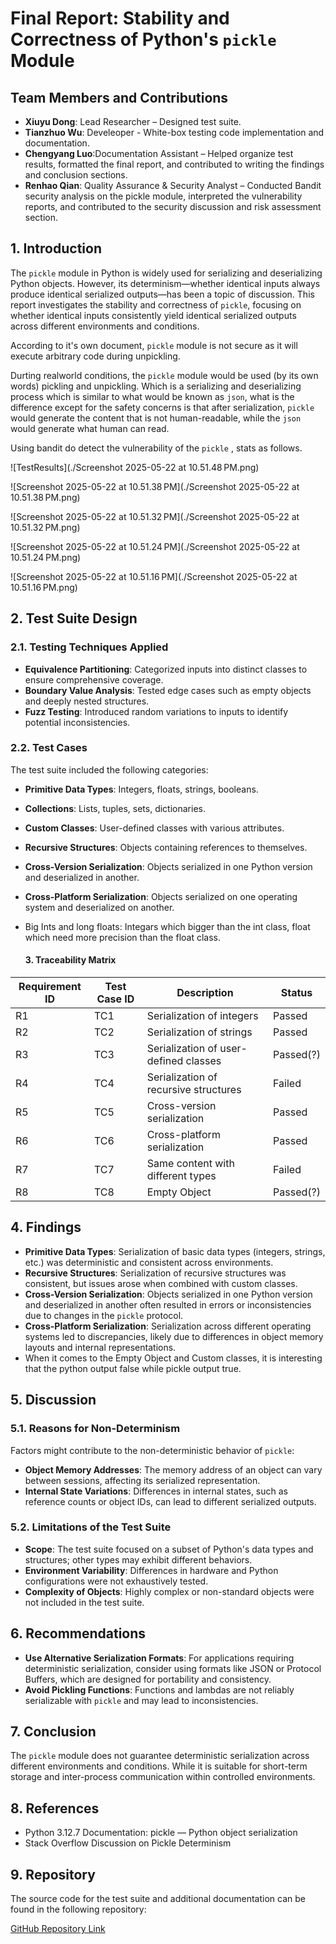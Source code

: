 # Final Report: Stability and Correctness of Python's `pickle` Module

## Team Members and Contributions

- **Xiuyu Dong**: Lead Researcher – Designed test suite.
- **Tianzhuo Wu**: Develeoper - White-box testing code implementation and documentation.
- **Chengyang Luo**:Documentation Assistant – Helped organize test results, formatted the final report, and contributed to writing the findings and conclusion sections.
- **Renhao Qian**: Quality Assurance & Security Analyst – Conducted Bandit security analysis on the pickle module, interpreted the vulnerability reports, and contributed to the security discussion and risk assessment section.

## 1. Introduction

The `pickle` module in Python is widely used for serializing and deserializing Python objects. However, its determinism—whether identical inputs always produce identical serialized outputs—has been a topic of discussion. This report investigates the stability and correctness of `pickle`, focusing on whether identical inputs consistently yield identical serialized outputs across different environments and conditions.

According to it's own document, `pickle` module is not secure as it will execute arbitrary code during unpickling.

Durting realworld conditions, the `pickle` module would be used (by its own words) pickling and unpickling. Which is a serializing and deserializing process which is similar to what would be known as `json`, what is the difference except for the safety concerns is that after serialization, `pickle` would generate the content that is not human-readable, while the `json` would generate what human can read.

Using bandit do detect the vulnerability of the `pickle` , stats as follows.

![TestResults](./Screenshot 2025-05-22 at 10.51.48 PM.png)

![Screenshot 2025-05-22 at 10.51.38 PM](./Screenshot 2025-05-22 at 10.51.38 PM.png)

![Screenshot 2025-05-22 at 10.51.32 PM](./Screenshot 2025-05-22 at 10.51.32 PM.png)

![Screenshot 2025-05-22 at 10.51.24 PM](./Screenshot 2025-05-22 at 10.51.24 PM.png)

![Screenshot 2025-05-22 at 10.51.16 PM](./Screenshot 2025-05-22 at 10.51.16 PM.png)

## 2. Test Suite Design

### 2.1. Testing Techniques Applied

- **Equivalence Partitioning**: Categorized inputs into distinct classes to ensure comprehensive coverage.
- **Boundary Value Analysis**: Tested edge cases such as empty objects and deeply nested structures.
- **Fuzz Testing**: Introduced random variations to inputs to identify potential inconsistencies.

### 2.2. Test Cases

The test suite included the following categories:

- **Primitive Data Types**: Integers, floats, strings, booleans.

- **Collections**: Lists, tuples, sets, dictionaries.

- **Custom Classes**: User-defined classes with various attributes.

- **Recursive Structures**: Objects containing references to themselves.

- **Cross-Version Serialization**: Objects serialized in one Python version and deserialized in another.

- **Cross-Platform Serialization**: Objects serialized on one operating system and deserialized on another.

- Big Ints and long floats: Integars which bigger than the int class, float which need more precision than the float class.

  #### 3. Traceability Matrix

| Requirement ID | Test Case ID | Description                           | Status    |
| -------------- | ------------ | ------------------------------------- | --------- |
| R1             | TC1          | Serialization of integers             | Passed    |
| R2             | TC2          | Serialization of strings              | Passed    |
| R3             | TC3          | Serialization of user-defined classes | Passed(?) |
| R4             | TC4          | Serialization of recursive structures | Failed    |
| R5             | TC5          | Cross-version serialization           | Passed    |
| R6             | TC6          | Cross-platform serialization          | Passed    |
| R7             | TC7          | Same content with different types     | Failed    |
| R8             | TC8          | Empty Object                          | Passed(?) |

## 4. Findings

- **Primitive Data Types**: Serialization of basic data types (integers, strings, etc.) was deterministic and consistent across environments.
- **Recursive Structures**: Serialization of recursive structures was consistent, but issues arose when combined with custom classes.
- **Cross-Version Serialization**: Objects serialized in one Python version and deserialized in another often resulted in errors or inconsistencies due to changes in the `pickle` protocol.
- **Cross-Platform Serialization**: Serialization across different operating systems led to discrepancies, likely due to differences in object memory layouts and internal representations.
- When it comes to the Empty Object and Custom classes, it is interesting that the python output false while pickle output true.

## 5. Discussion

### 5.1. Reasons for Non-Determinism

Factors might contribute to the non-deterministic behavior of `pickle`:

- **Object Memory Addresses**: The memory address of an object can vary between sessions, affecting its serialized representation.
- **Internal State Variations**: Differences in internal states, such as reference counts or object IDs, can lead to different serialized outputs.

### 5.2. Limitations of the Test Suite

- **Scope**: The test suite focused on a subset of Python's data types and structures; other types may exhibit different behaviors.
- **Environment Variability**: Differences in hardware and Python configurations were not exhaustively tested.
- **Complexity of Objects**: Highly complex or non-standard objects were not included in the test suite.

## 6. Recommendations

- **Use Alternative Serialization Formats**: For applications requiring deterministic serialization, consider using formats like JSON or Protocol Buffers, which are designed for portability and consistency.
- **Avoid Pickling Functions**: Functions and lambdas are not reliably serializable with `pickle` and may lead to inconsistencies.

## 7. Conclusion

The `pickle` module does not guarantee deterministic serialization across different environments and conditions. While it is suitable for short-term storage and inter-process communication within controlled environments.

## 8. References

- Python 3.12.7 Documentation: pickle — Python object serialization
- Stack Overflow Discussion on Pickle Determinism

## 9. Repository

The source code for the test suite and additional documentation can be found in the following repository:

[GitHub Repository Link](https://github.com/kar1n1911/pickletesting)
